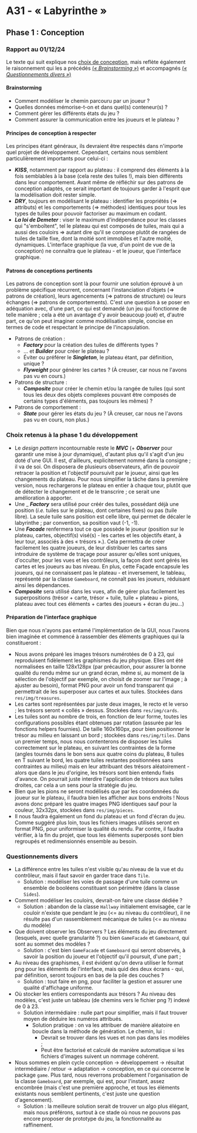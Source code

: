 # A31 - « Labyrinthe »

## Phase 1 : Conception

### Rapport au 01/12/24

Le texte qui suit explique nos [choix de conception](#Choix-retenus-à-la-phase-1-du-développement), mais reflète également le raisonnement qui les a précédés [
(_« Brainstorming »_)](#Brainstorming) et accompagnés [(_« Questionnements divers »_)](#Questionnements-divers)

#### Brainstorming

- Comment modéliser le chemin parcouru par un joueur ?
- Quelles données mémorise-t-on et dans quel(s) conteneur(s) ?
- Comment gérer les différents états du jeu ?
- Comment assurer la communication entre les joueurs et le plateau ?

#### Principes de conception à respecter

Les principes étant généraux, ils devraient être respectés dans n'importe quel projet de développement. Cependant, certains nous semblent particulièrement importants pour celui-ci :

- **_KISS_**, notamment par rapport au plateau : il comprend des éléments à la fois semblables à la base (cela reste des tuiles !), mais bien différents dans leur comportement. Avant même de réfléchir sur des patrons de conception adaptés, ce serait important de toujours garder à l'esprit que la modélisation doit rester simple.
- **_DRY_**, toujours en modélisant le plateau : identifier les propriétés (=> attributs) et les comportements (=> méthodes) identiques pour tous les types de tuiles pour pouvoir factoriser au maximum en codant.
- **_La loi de Demeter_** : viser le maximum d'indépendance pour les classes qui "s'emboîtent", tel le plateau qui est composés de tuiles, mais qui a aussi des couloirs => autant dire qu'il se compose plutôt de rangées de tuiles de taille fixe, dont la moitié sont immobiles et l'autre moitié, dynamiques. L'interface graphique (la vue, d'un point de vue de la conception) ne connaîtra que le plateau - et le joueur, que l'interface graphique.

#### Patrons de conceptions pertinents

Les patrons de conception sont là pour fournir une solution éprouvé à un problème spécifique récurrent, concernant l'instanciation d'objets (=> patrons de création), leurs agencements (=> patrons de structure) ou leurs échanges (=> patrons de comportements). C'est une question à se poser en adéquation avec, d'une part, ce qui est demandé (un jeu qui fonctionne de telle manière ; cela a été un avantage d'y avoir beaucoup joué) et, d'autre part, ce qu'on peut imaginer comme modélisation simple, concise en termes de code et respectant le principe de l'incapsulation.

- Patrons de création :
	- **_Factory_** pour la création des tuiles de différents types ?
	- ... et **_Builder_** pour créer le plateau ?
	- Éviter ou préférer le **_Singleton_**, le plateau étant, par définition, unique ?
	- **_Flyweight_** pour générer les cartes ? (À creuser, car nous ne l'avons pas vu en cours.)
- Patrons de structure :
	- **_Composite_** pour créer le chemin et/ou la rangée de tuiles (qui sont tous les deux des objets complexes pouvant être composés de certains types d'éléments, pas toujours les mêmes) ?
- Patrons de comportement :
	- **_State_** pour gérer les états du jeu ? (À creuser, car nous ne l'avons pas vu en cours, non plus.)

### Choix retenus à la phase 1 du développement

- Le _design pattern_ incontournable reste le **_MVC_** (+ **_Observer_** pour garantir une mise à jour dynamique), d'autant plus qu'il s'agit d'un jeu doté d'une GUI. Il est, d'ailleurs, explicitement nommé dans la consigne ; il va de soi. On disposera de plusieurs observateurs, afin de pouvoir retracer la position et l'objectif poursuivit par le joueur, ainsi que les changements du plateau. Pour nous simplifier la tâche dans la première version, nous rechargerons le plateau en entier à chaque tour, plutôt que de détecter le changement et de le transcrire ; ce serait une amélioration à apporter.
- Une _ **_Factory_** sera utilisé pour créér des tuiles, possédant déjà une position (_i.e._ tuiles sur le plateau, dont certaines fixes) ou pas (tuile libre). La seule tuile sans position est celle libre, qui permet de décaler le labyrinthe ; par convention, sa position vaut (-1, -1).
- Une **_Facade_** renfermera tout ce que possède le joueur (position sur le plateau, cartes, objectif(s) visé(s) - les cartes et les objectifs étant, à leur tour, associés à des « trésors ».). Cela permettra de créer facilement les quatre joueurs, de leur distribuer les cartes sans introduire de système de traçage pour assurer qu'elles sont uniques, d'occulter, pour les vues et les contrôleurs, la façon dont sont gérés les cartes et les joueurs au bas niveau. En plus, cette Façade encapsule les joueurs, qui ne connaissent pas le plateau - et inversement, le tableau, représenté par la classe `Gameboard`, ne connaît pas les joueurs, réduisant ainsi les dépendances.
- **_Composite_** sera utilisé dans les vues, afin de gérer plus facilement les superpositions (trésor + carte, trésor + tuile, tuile + plateau + pions, plateau avec tout ces éléments + cartes des joueurs + écran du jeu...)

#### Préparation de l'interface graphique

Bien que nous n'ayons pas entamé l'implémentation de la GUI, nous l'avons bien imaginée et commencé à rassembler des éléments graphiques qui la constitueront :

- Nous avons préparé les images trésors numérotées de 0 à 23, qui reproduisent fidèlement les graphismes du jeu physique. Elles ont été normalisées en taille 128x128px (par précaution, pour assurer la bonne qualité du rendu même sur un grand écran, même si, au moment de la sélection de l'objectif par exemple, on choisit de zoomer sur l'image ; à ajuster au besoin), format PNG pour avoir un fond transparent qui permettrait de les superposer aux cartes et aux tuiles. Stockées dans `res/img/treasures`.
- Les cartes sont représentées par juste deux images, le recto et le verso ; les trésors seront « collés » dessus. Stockées dans `res/img/cards`.
- Les tuiles sont au nombre de trois, en fonction de leur forme, toutes les configurations possibles étant obtenues par rotation (assurée par les fonctions helpers fournies). De taille 160x160px, pour bien positionner le trésor au milieu en laissant un bord ; stockées dans `res/img/tiles`. Dans un premier temps, nous nous contenterons de disposer les tuiles correctement sur le plateau, en suivant les contraintes de la forme (angles tournés dans le bon sens aux quatre coins du plateau, 8 tuiles en T suivant le bord, les quatre tuiles restantes positionnées sans contraintes au milieu) mais en leur attribuant des trésors aléatoirement - alors que dans le jeu d'origine, les trésors sont bien entendu fixés d'avance. On pourrait juste interdire l'application de trésors aux tuiles droites, car cela a un sens pour la stratégie du jeu. 
- Bien que les pions ne seront modélisés que par les coordonnées du joueur sur le plateau, il faudra bien les afficher aux bons endroits ! Nous avons donc préparé les quatre images PNG identiques sauf pour la couleur, 32x32px, stockées dans `res/img/pieces`.
- Il nous faudra également un fond du plateau et un fond d'écran du jeu. Comme suggéré plus loin, tous les fichiers images utilisés seront en format PNG, pour uniformiser la qualité du rendu. Par contre, il faudra vérifier, à la fin du projet, que tous les éléments superposés sont bien regroupés et redimensionnés ensemble au besoin.

### Questionnements divers

- La différence entre les tuiles n'est visible qu'au niveau de la vue et du contrôleur, mais il faut savoir en garder trace dans `Tile`.
	- Solution : modéliser les voies de passage d'une tuile comme un ensemble de booléens constituant son périmètre (dans la classe `Sides`).
- Comment modéliser les couloirs, devrait-on faire une classe dédiée ?
	- Solution : abandon de la classe `Hallway` initialement envisagée, car le couloir n'existe que pendant le jeu (<= au niveau du contrôleur), il ne résulte pas d'un rassemblement mécanique de tuiles (<= au niveau du modèle)
- Que doivent observer les Observers ? Les éléments du jeu directement (lesquels, avec quelle granularité ?) ou bien `GameFacade` et `Gameboard`, qui sont au sommet des modèles ?
	- Solution : c'est bien `GameFacade` et `Gameboard` qui seront observés, à savoir la position du joueur et l'objectif qu'il poursuit, d'une part ;  
- Au niveau des graphismes, il est évident qu'on devra utiliser le format png pour les éléments de l'interface, mais quid des deux écrans - qui, par définition, seront toujours en bas de la pile des couches ?
	- Solution : tout faire en png, pour faciliter la gestion et assurer une qualité d'affichage uniforme.
- Où stocker les entiers correspondants aux trésors ? Au niveau des modèles, c'est juste un tableau (de chemins vers le fichier png ?) indexé de 0 à 23.
    - Solution intermédiaire : nulle part pour simplifier, mais il faut trouver moyen de déduire les numéros attribués.
      - Solution pratique : on va les attribuer de manière aléatoire en boucle dans la méthode de génération. Le chemin, lui :
        - Devrait se trouver dans les vues et non pas dans les modèles ;
        - Peut être factorisé et calculé de manière automatique si les fichiers d'images suivent un nommage cohérent.
- Nous sommes en plein cycle conception -> développement -> résultat intermédiaire / retour -> adaptation -> conception, en ce qui concerne le package `game`. Plus tard, nous reverrons probablement l'organisation de la classe `Gameboard`, par exemple, qui est, pour l'instant, assez encombrée (mais c'est une première approche, et tous les éléments existants nous semblent pertinents, c'est juste une question d'agencement).
	- Solution : la meilleure solution serait de trouver un algo plus élégant, mais nous préférons, surtout à ce stade où nous ne pouvons pas encore proposer de prototype du jeu, la fonctionnalité au raffinement.
